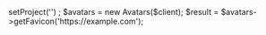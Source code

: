 <?php

use Appwrite\Client;
use Appwrite\Services\Avatars;

$client = new Client();

$client
    ->setProject('')
;

$avatars = new Avatars($client);

$result = $avatars->getFavicon('https://example.com');